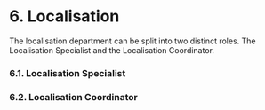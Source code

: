 # 6. Localisation

The localisation department can be split into two distinct roles. The Localisation Specialist and the Localisation Coordinator.

### 6.1. Localisation Specialist



### 6.2. Localisation Coordinator



